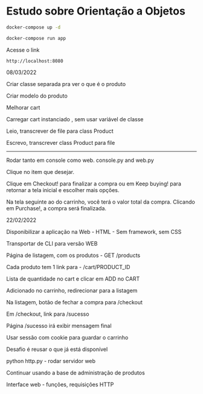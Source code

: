 # Estudo sobre Orientação a Objetos

```bash
docker-compose up -d

docker-compose run app
```

Acesse o link

```
http://localhost:8080
```

08/03/2022

Criar classe separada pra ver o que é o produto

Criar modelo do produto

Melhorar cart

Carregar cart instanciado , sem usar variável de classe

Leio, transcrever de file para class Product

Escrevo, transcrever class Product para file

---

Rodar tanto em console como web. console.py and web.py

Clique no item que desejar.

Clique em Checkout! para finalizar a compra ou em Keep buying! para retornar a tela inicial e escolher mais opções.

Na tela seguinte ao do carrinho, você terá o valor total da compra. Clicando em Purchase!, a compra será finalizada.


22/02/2022

Disponibilizar a aplicação na Web - HTML - Sem framework, sem CSS

Transportar de CLI para versão WEB

Página de listagem, com os produtos - GET /products

Cada produto tem 1 link para - /cart/PRODUCT_ID

Lista de quantidade no cart e clicar em ADD no CART

Adicionado no carrinho, redirecionar para a listagem

Na listagem, botão de fechar a compra para /checkout

Em /checkout, link para /sucesso

Página /sucesso irá exibir mensagem final

Usar sessão com cookie para guardar o carrinho

Desafio é reusar o que já está disponível

python http.py - rodar servidor web

Continuar usando a base de administração de produtos

Interface web - funções, requisições HTTP
